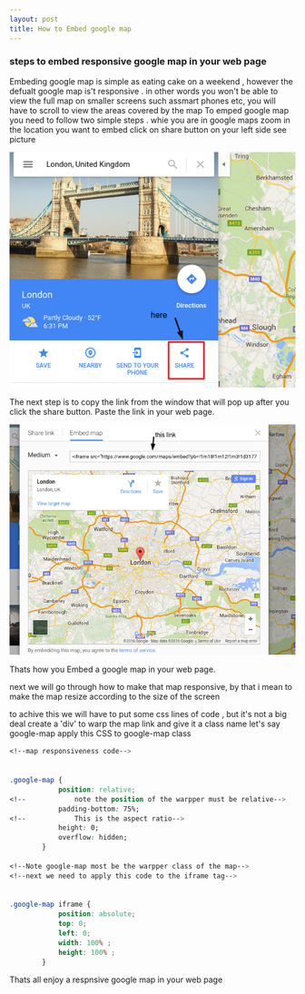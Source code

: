 ```yaml
---
layout: post
title: How to Embed google map
---
```




### steps to embed responsive google map in your web page


Embeding google map is simple as eating cake on a weekend , however the defualt google map is't responsive .
in other words you won't be able to view the full map on smaller screens such assmart phones etc, you will have to scroll to view the areas covered by the map
To emped google map you need to follow two simple steps .
whie you are in google maps zoom in the location you want to embed
click on share button on your left side see picture


![image](../images/screenshot1.png)

The next step is to copy the link from the window that will pop up after you click the share button.  Paste the link in your web page.

![image](../images/Screenshot2.png)

Thats how you Embed a google map in your web page.

next we will go through how to make that map responsive, by that i mean to make the map resize according to the size of the screen

to achive this we will have to put some css lines of code , but it's not a big deal
create a 'div' to warp the map link and give it a class name let's say google-map
apply this CSS to google-map class

```css
<!--map responsiveness code-->


.google-map {
            position: relative;
<!--            note the position of the warpper must be relative-->
            padding-bottom: 75%;
<!--            This is the aspect ratio-->
            height: 0;
            overflow: hidden;
        }

<!--Note google-map most be the warpper class of the map-->
<!--next we need to apply this code to the iframe tag-->


.google-map iframe {
            position: absolute;
            top: 0;
            left: 0;
            width: 100% ;
            height: 100% ;
        }
```

Thats all enjoy a respnsive google map in your web page
